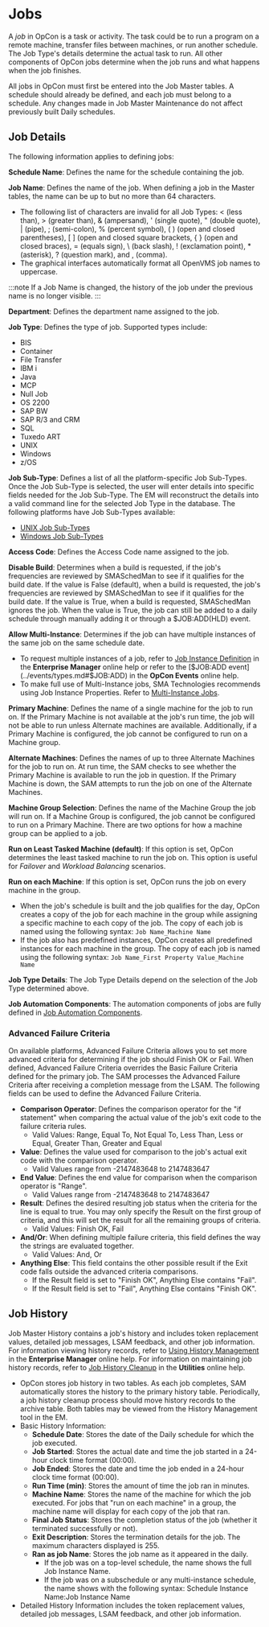 # Jobs

A *job* in OpCon is a task or activity. The
task could be to run a program on a remote machine, transfer files
between machines, or run another schedule. The Job Type's details
determine the actual task to run. All other components of
OpCon jobs determine when the job runs and
what happens when the job finishes.

All jobs in OpCon must first be entered into
the Job Master tables. A schedule should already be defined, and each
job must belong to a schedule. Any changes made in Job Master
Maintenance do not affect previously built Daily schedules.

## Job Details

The following information applies to defining jobs:

**Schedule Name**: Defines the name for the schedule containing the job.

**Job Name**: Defines the name of the job. When defining a job in the
Master tables, the name can be up to but no more than 64 characters.

- The following list of characters are invalid for all Job Types: \<
    (less than), \> (greater than), & (ampersand), ' (single quote), "
    (double quote), \| (pipe), ; (semi-colon), % (percent symbol), ( )
    (open and closed parentheses), \[ \] (open and closed square     brackets, { } (open and closed braces), = (equals sign), \\ (back
    slash), ! (exclamation point), \* (asterisk), ? (question mark), and
    , (comma).
- The graphical interfaces automatically format all OpenVMS job names
    to uppercase.

:::note
If a Job Name is changed, the history of the job under the previous name is no longer visible.
:::

**Department**: Defines the department name assigned to the job.

**Job Type**: Defines the type of job. Supported types include:

- BIS
- Container
- File Transfer
- IBM i
- Java
- MCP
- Null Job
- OS 2200
- SAP BW
- SAP R/3 and CRM
- SQL
- Tuxedo ART
- UNIX
- Windows
- z/OS

**Job Sub-Type**: Defines a list of all the platform-specific Job
Sub-Types. Once the Job Sub-Type is selected, the user will enter
details into specific fields needed for the Job Sub-Type. The EM will
reconstruct the details into a valid command line for the selected Job
Type in the database. The following platforms have Job Sub-Types
available:

- [UNIX Job Sub-Types](../job-types/unix.md#UNIX)
- [Windows Job Sub-Types](../job-types/windows.md#Windows)

**Access Code**: Defines the Access Code name assigned to the job.

**Disable Build**: Determines when a build is requested, if the job's frequencies are reviewed by SMASchedMan to see
if it qualifies for the build date. If the value is False (default),
when a build is requested, the job's frequencies are reviewed by
SMASchedMan to see if it qualifies for the build date. If the value is
True, when a build is requested, SMASchedMan ignores the job. When the
value is True, the job can still be added to a daily schedule through
manually adding it or through a $JOB:ADD(HLD) event.

**Allow Multi-Instance**: Determines if the job can have multiple
instances of the same job on the same schedule date.

- To request multiple instances of a job, refer to [Job Instance Definition](../Files/UI/Enterprise-Manager/Job-Instance-Definition.md)
     in the **Enterprise Manager** online help or refer to the
    [$JOB:ADD event](../events/types.md#$JOB:ADD) in
    the **OpCon Events** online help.
- To make full use of Multi-Instance jobs, SMA Technologies recommends using Job Instance
    Properties. Refer to [Multi-Instance Jobs](../operations/job-names.md#multi-instance-jobs).

**Primary Machine**: Defines the name of a single machine for the job to
run on. If the Primary Machine is not available at the job's run time,
the job will not be able to run unless Alternate machines are available.
Additionally, if a Primary Machine is configured, the job cannot be
configured to run on a Machine group.

**Alternate Machines**: Defines the names of up to three Alternate
Machines for the job to run on. At run time, the SAM checks to see
whether the Primary Machine is available to run the job in question. If
the Primary Machine is down, the SAM attempts to run the job on one of
the Alternate Machines.

**Machine Group Selection**: Defines the name of the Machine Group the
job will run on. If a Machine Group is configured, the job cannot be
configured to run on a Primary Machine. There are two options for how a
machine group can be applied to a job.

**Run on Least Tasked Machine (default)**: If this option is set,
OpCon determines the least tasked machine to
run the job on. This option is useful for *Failover* and *Workload
Balancing* scenarios.

**Run on each Machine**: If this option is set, OpCon runs the job on every machine in the
group.

- When the job's schedule is built and the job qualifies for the day,
    OpCon creates a copy of the job for each
    machine in the group while assigning a specific machine to each copy
    of the job. The copy of each job is named using the following
    syntax: `Job Name_Machine Name`
- If the job also has predefined instances,
    OpCon creates all predefined instances
    for each machine in the group. The copy of each job is named using
    the following syntax: `Job Name_First Property Value_Machine Name`

**Job Type Details**: The Job Type Details depend on the selection of the Job Type determined above.

**Job Automation Components**: The automation components of jobs are
fully defined in [Job Automation Components](../job-components/overview.md).

### Advanced Failure Criteria

On available platforms, Advanced Failure Criteria allows you to set more
advanced criteria for determining if the job should Finish OK or Fail.
When defined, Advanced Failure Criteria overrides the Basic Failure
Criteria defined for the primary job. The SAM processes the Advanced
Failure Criteria after receiving a completion message from the
LSAM. The following fields can be used to define the Advanced Failure Criteria.

- **Comparison Operator**: Defines the comparison operator for the
    "if statement" when comparing the actual value of the job's exit
    code to the failure criteria rules.
  - Valid Values: Range, Equal To, Not Equal To, Less Than, Less or
        Equal, Greater Than, Greater and Equal
- **Value**: Defines the value used for comparison to the job's
    actual exit code with the comparison operator.
  - Valid Values range from -2147483648 to 2147483647
- **End Value**: Defines the end value for comparison when the
    comparison operator is "Range".
  - Valid Values range from -2147483648 to 2147483647
- **Result**: Defines the desired resulting job status when the
    criteria for the line is equal to true. You may only specify the
    Result on the first group of criteria, and this will set the result
    for all the remaining groups of criteria.
  - Valid Values: Finish OK, Fail
- **And/Or**: When defining multiple failure criteria, this field
    defines the way the strings are evaluated together.
  - Valid Values: And, Or
- **Anything Else**: This field contains the other possible result if
    the Exit code falls outside the advanced criteria comparisons.
  - If the Result field is set to "Finish OK", Anything Else
        contains "Fail".
  - If the Result field is set to "Fail", Anything Else contains
        "Finish OK".

## Job History

Job Master History contains a job's history and includes token
replacement values, detailed job messages, LSAM feedback, and other job information. For information viewing history
records, refer to [Using History Management](../Files/UI/Enterprise-Manager/Using-History-Management.md)
 in the **Enterprise Manager** online help. For information on
maintaining job history records, refer to [Job History Cleanup](../utilities/Command-line-Utilities/Job-History-Cleanup.md)
 in the **Utilities** online help.

- OpCon stores job history in two tables.
    As each job completes, SAM automatically stores the history to the
    primary history table. Periodically, a job history cleanup process
    should move history records to the archive table. Both tables may be
    viewed from the History Management tool in the EM.
- Basic History Information:
  - **Schedule Date**: Stores the date of the Daily schedule for
        which the job executed.
  - **Job Started**: Stores the actual date and time the job started
        in a 24-hour clock time format (00:00).
  - **Job Ended**: Stores the date and time the job ended in a
        24-hour clock time format (00:00).
  - **Run Time (min)**: Stores the amount of time the job ran in
        minutes.
  - **Machine Name**: Stores the name of the machine for which the
        job executed. For jobs that "run on each machine" in a group,
        the machine name will display for each copy of the job that ran.
  - **Final Job Status**: Stores the completion status of the job
        (whether it terminated successfully or not).
  - **Exit Description**: Stores the termination details for the
        job. The maximum characters displayed is 255.
  - **Ran as job Name**: Stores the job name as it appeared in the
        daily.
    - If the job was on a top-level schedule, the name shows the
            full Job Instance Name.
    - If the job was on a subschedule or any multi-instance
            schedule, the name shows with the following syntax: Schedule
            Instance Name:Job Instance Name
- Detailed History Information includes the token replacement values,
    detailed job messages, LSAM feedback, and other job information.
